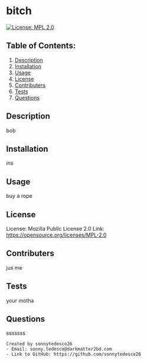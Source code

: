 # bitch
  [![License: MPL 2.0](https://img.shields.io/badge/License-MPL_2.0-brightgreen.svg)](https://opensource.org/licenses/MPL-2.0)

  ## Table of Contents:
  1. [Description](#Description)
  2. [Installation](#Installation) 
  3. [Usage](#Usage)
  4. [License](#License)
  5. [Contributers](#Contributers)
  6. [Tests](#Tests)
  7. [Questions](#Questions)


  ## Description
  bob

  ## Installation
  ins

  ## Usage
  buy a rope

  ## License
  License: Mozilla Public License 2.0   Link: https://opensource.org/licenses/MPL-2.0

  ## Contributers
  jus me

  ## Tests
  your motha

  ## Questions
  sssssss

    Created by sonnytedesco26
    - Email: sonny.tedesco@darkmatter2bd.com
    - Link to GitHub: https://github.com/sonnytedesco26

